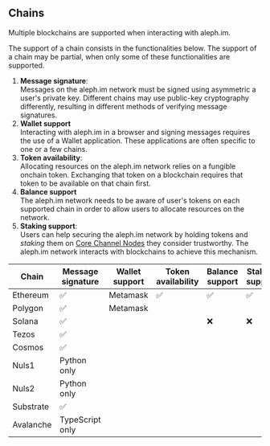 ## Chains

Multiple blockchains are supported when interacting with aleph.im.

The support of a chain consists in the functionalities below. 
The support of a chain may be partial, when only some of these 
functionalities are supported.

1. **Message signature**: \
   Messages on the aleph.im network must be signed using asymmetric a user's private key.
   Different chains may use public-key cryptography differently, resulting in different methods
   of verifying message signatures.
2. **Wallet support** \
   Interacting with aleph.im in a browser and signing messages requires the use of a Wallet application. 
   These applications are often specific to one or a few chains.
3. **Token availability**: \
   Allocating resources on the aleph.im network relies on a fungible onchain token.
   Exchanging that token on a blockchain requires that token to be available on that chain first. 
4. **Balance support** \
   The aleph.im network needs to be aware of user's tokens on each supported chain in order to allow
   users to allocate resources on the network.
5. **Staking support**: \
   Users can help securing the aleph.im network by holding tokens and _staking_ them on 
   [Core Channel Nodes](../nodes/core/index.md) they consider trustworthy. The aleph.im network
   interacts with blockchains to achieve this mechanism.


| Chain     | Message signature | Wallet support | Token availability | Balance support | Staking support |
|-----------|-------------------|----------------|--------------------|-----------------|-----------------|
| Ethereum  | ✅                 | Metamask       | ✅                  | ✅               | ✅               |
| Polygon   | ✅                 | Metamask       |                    |                 |                 |
| Solana    | ✅                 |                |                    | ❌               | ❌               |
| Tezos     | ✅                 |                |                    |                 |                 |
| Cosmos    | ✅                 |                |                    |                 |                 |
| Nuls1     | Python only       |                |                    |                 |                 |
| Nuls2     | Python only       |                |                    |                 |                 |
| Substrate | ✅                 |                |                    |                 |                 |
| Avalanche | TypeScript only   |                |                    |                 |                 |
